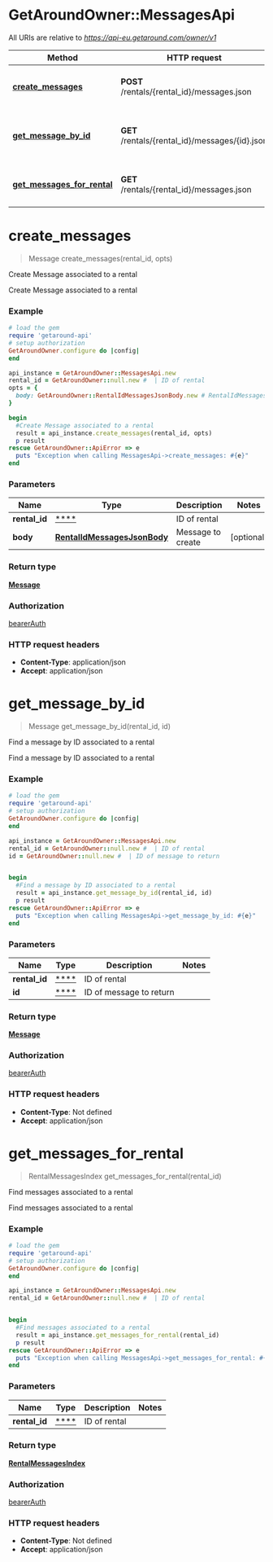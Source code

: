 # GetAroundOwner::MessagesApi

All URIs are relative to *https://api-eu.getaround.com/owner/v1*

Method | HTTP request | Description
------------- | ------------- | -------------
[**create_messages**](MessagesApi.md#create_messages) | **POST** /rentals/{rental_id}/messages.json | Create Message associated to a rental
[**get_message_by_id**](MessagesApi.md#get_message_by_id) | **GET** /rentals/{rental_id}/messages/{id}.json | Find a message by ID associated to a rental
[**get_messages_for_rental**](MessagesApi.md#get_messages_for_rental) | **GET** /rentals/{rental_id}/messages.json | Find messages associated to a rental

# **create_messages**
> Message create_messages(rental_id, opts)

Create Message associated to a rental

Create Message associated to a rental

### Example
```ruby
# load the gem
require 'getaround-api'
# setup authorization
GetAroundOwner.configure do |config|
end

api_instance = GetAroundOwner::MessagesApi.new
rental_id = GetAroundOwner::null.new #  | ID of rental
opts = { 
  body: GetAroundOwner::RentalIdMessagesJsonBody.new # RentalIdMessagesJsonBody | Message to create
}

begin
  #Create Message associated to a rental
  result = api_instance.create_messages(rental_id, opts)
  p result
rescue GetAroundOwner::ApiError => e
  puts "Exception when calling MessagesApi->create_messages: #{e}"
end
```

### Parameters

Name | Type | Description  | Notes
------------- | ------------- | ------------- | -------------
 **rental_id** | [****](.md)| ID of rental | 
 **body** | [**RentalIdMessagesJsonBody**](RentalIdMessagesJsonBody.md)| Message to create | [optional] 

### Return type

[**Message**](Message.md)

### Authorization

[bearerAuth](../README.md#bearerAuth)

### HTTP request headers

 - **Content-Type**: application/json
 - **Accept**: application/json



# **get_message_by_id**
> Message get_message_by_id(rental_id, id)

Find a message by ID associated to a rental

Find a message by ID associated to a rental

### Example
```ruby
# load the gem
require 'getaround-api'
# setup authorization
GetAroundOwner.configure do |config|
end

api_instance = GetAroundOwner::MessagesApi.new
rental_id = GetAroundOwner::null.new #  | ID of rental
id = GetAroundOwner::null.new #  | ID of message to return


begin
  #Find a message by ID associated to a rental
  result = api_instance.get_message_by_id(rental_id, id)
  p result
rescue GetAroundOwner::ApiError => e
  puts "Exception when calling MessagesApi->get_message_by_id: #{e}"
end
```

### Parameters

Name | Type | Description  | Notes
------------- | ------------- | ------------- | -------------
 **rental_id** | [****](.md)| ID of rental | 
 **id** | [****](.md)| ID of message to return | 

### Return type

[**Message**](Message.md)

### Authorization

[bearerAuth](../README.md#bearerAuth)

### HTTP request headers

 - **Content-Type**: Not defined
 - **Accept**: application/json



# **get_messages_for_rental**
> RentalMessagesIndex get_messages_for_rental(rental_id)

Find messages associated to a rental

Find messages associated to a rental

### Example
```ruby
# load the gem
require 'getaround-api'
# setup authorization
GetAroundOwner.configure do |config|
end

api_instance = GetAroundOwner::MessagesApi.new
rental_id = GetAroundOwner::null.new #  | ID of rental


begin
  #Find messages associated to a rental
  result = api_instance.get_messages_for_rental(rental_id)
  p result
rescue GetAroundOwner::ApiError => e
  puts "Exception when calling MessagesApi->get_messages_for_rental: #{e}"
end
```

### Parameters

Name | Type | Description  | Notes
------------- | ------------- | ------------- | -------------
 **rental_id** | [****](.md)| ID of rental | 

### Return type

[**RentalMessagesIndex**](RentalMessagesIndex.md)

### Authorization

[bearerAuth](../README.md#bearerAuth)

### HTTP request headers

 - **Content-Type**: Not defined
 - **Accept**: application/json



